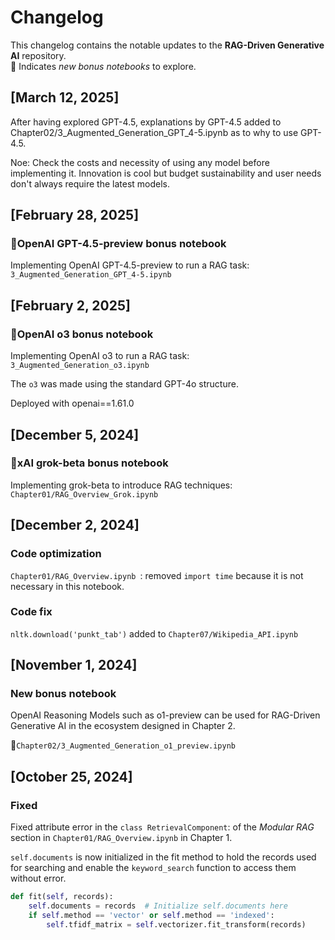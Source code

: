 # Changelog

This changelog contains the notable updates to the **RAG-Driven Generative AI** repository.   
🐬 Indicates *new bonus notebooks* to explore.


## [March 12, 2025]
After having explored GPT-4.5, explanations by GPT-4.5 added to
Chapter02/3_Augmented_Generation_GPT_4-5.ipynb
as to why to use GPT-4.5.

Noe: Check the costs and necessity of using any model before implementing it. Innovation is cool but
budget sustainability and user needs don't always require the latest models.

## [February 28, 2025]

### 🐬OpenAI GPT-4.5-preview bonus notebook

Implementing OpenAI GPT-4.5-preview to run a RAG task:
`3_Augmented_Generation_GPT_4-5.ipynb`

## [February 2, 2025]

### 🐬OpenAI o3 bonus notebook

Implementing OpenAI o3 to run a RAG task:
`3_Augmented_Generation_o3.ipynb`

The `o3` was made using the standard GPT-4o structure.

Deployed with openai==1.61.0

## [December 5, 2024]

### 🐬xAI grok-beta bonus notebook

Implementing grok-beta to introduce RAG techniques:
`Chapter01/RAG_Overview_Grok.ipynb`

## [December 2, 2024]

### Code optimization

 `Chapter01/RAG_Overview.ipynb `: removed `import time` because it is not necessary in this notebook.

### Code fix

`nltk.download('punkt_tab')` added to `Chapter07/Wikipedia_API.ipynb`

## [November 1, 2024]

### New bonus notebook

OpenAI Reasoning Models such as o1-preview can be used for RAG-Driven Generative AI in the ecosystem designed in Chapter 2.

🐬`Chapter02/3_Augmented_Generation_o1_preview.ipynb` 

## [October 25, 2024]

### Fixed
Fixed attribute error in the `class RetrievalComponent`: of the *Modular RAG* section in `Chapter01/RAG_Overview.ipynb` in Chapter 1.

`self.documents` is now initialized in the fit method to hold the records used for searching and enable the `keyword_search` function to access them without error.   

```python
def fit(self, records):
    self.documents = records  # Initialize self.documents here
    if self.method == 'vector' or self.method == 'indexed':
        self.tfidf_matrix = self.vectorizer.fit_transform(records)
```
    


